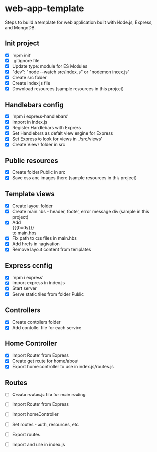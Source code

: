# web-app-template
Steps to build a template for web application built with Node.js, Express, and MongoDB.

## Init project
- [x] 'npm init'
- [x] .gitignore file
- [x] Update type: module for ES Modules
- [x] "dev": "node --watch src/index.js" or "nodemon index.js"
- [x] Create src folder
- [x] Create index.js file
- [x] Download resources (sample resources in this project)

## Handlebars config
- [x] 'npm i express-handlebars'
- [x] Import in index.js
- [x] Register Handlebars with Express
- [x] Set Handlebars as defalt view engine for Express
- [x] Set Express to look for views in './src/views'
- [x] Create Views folder in src

## Public resources
- [x] Create folder Public in src
- [x] Save css and images there (sample resources in this project)

## Template views
- [x] Create layout folder
- [x] Create main.hbs - header, footer, error message div (sample in this project)
- [x] Add  <main>{{{body}}}</main> to main.hbs
- [x] Fix path to css files in main.hbs
- [x] Add hrefs in nagivation
- [x] Remove layout content from templates

## Express config
- [x] 'npm i express'
- [x] Import express in index.js
- [x] Start server
- [x] Serve static files from folder Public

## Controllers
- [x] Create contollers folder
- [x] Add contoller file for each service

## Home Controller
- [x] Import Router from Express
- [x] Create get route for home/about
- [x] Export home controller to use in index.js/routes.js

## Routes
- [ ] Create routes.js file for main routing
- [ ] Import Router from Express
- [ ] Import homeController
- [ ] Set routes - auth, resources, etc.
- [ ] Export routes
- [ ] Import and use in index.js



